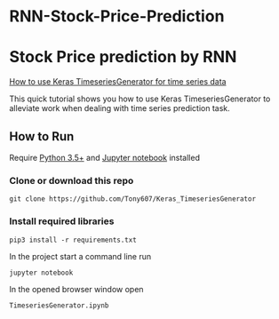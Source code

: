 # RNN-Stock-Price-Prediction

# Stock Price prediction by RNN

 [How to use Keras TimeseriesGenerator for time series data](https://www.dlology.com/blog/how-to-use-keras-timeseriesgenerator-for-time-series-data/)

This quick tutorial shows you how to use Keras TimeseriesGenerator to alleviate work when dealing with time series prediction task.
## How to Run
Require [Python 3.5+](https://www.python.org/ftp/python/3.6.4/python-3.6.4.exe) and [Jupyter notebook](https://jupyter.readthedocs.io/en/latest/install.html) installed
### Clone or download this repo
```
git clone https://github.com/Tony607/Keras_TimeseriesGenerator
```
### Install required libraries
`pip3 install -r requirements.txt`


In the project start a command line run
```
jupyter notebook
```
In the opened browser window open
```
TimeseriesGenerator.ipynb
